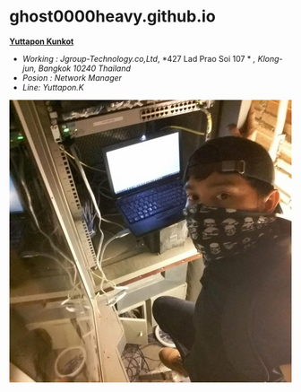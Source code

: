 # ghost0000heavy.github.io

**[Yuttapon Kunkot](https://ghost0000heavy.github.io/)**
* *Working : Jgroup-Technology.co,Ltd*, *427 Lad Prao Soi 107 * *,* *Klong-jun, Bangkok 10240 Thailand* 
* *Posion  :  Network Manager*
* *Line: Yuttapon.K*

 ![adventure config](Config.jpg)
